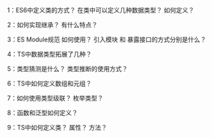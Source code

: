 1：ES6中定义类的方式？ 在类中可以定义几种数据类型？ 如何定义？  
  
2：如何实现继承？ 有什么特点？  
  
3：ES Module规范 如何使用？ 引入模块 和 暴露接口的方式分别是什么？  
  
4：TS中数据类型拓展了几种？  
  
5：类型猜测是什么？ 类型推断的使用方式？  
  
6：TS中如何定义数组和元组？  
  
7：如何使用类型级联？ 枚举类型？  
  
8：函数和泛型如何定义？  
  
9：TS中如何定义类？ 属性？ 方法？  
